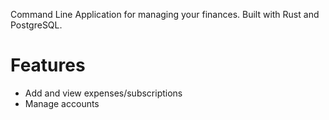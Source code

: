 Command Line Application for managing your finances. Built with Rust and PostgreSQL.

# Features

- Add and view expenses/subscriptions
- Manage accounts

